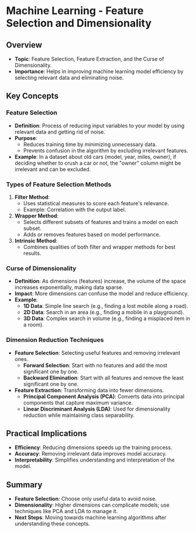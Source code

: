 # Machine Learning - Feature Selection and Dimensionality

## Overview
- **Topic**: Feature Selection, Feature Extraction, and the Curse of Dimensionality.
- **Importance**: Helps in improving machine learning model efficiency by selecting relevant data and eliminating noise.

## Key Concepts

### Feature Selection
- **Definition**: Process of reducing input variables to your model by using relevant data and getting rid of noise.
- **Purpose**: 
  - Reduces training time by minimizing unnecessary data.
  - Prevents confusion in the algorithm by excluding irrelevant features.
- **Example**: In a dataset about old cars (model, year, miles, owner), if deciding whether to crush a car or not, the "owner" column might be irrelevant and can be excluded.

### Types of Feature Selection Methods
1. **Filter Method**:
   - Uses statistical measures to score each feature's relevance.
   - Example: Correlation with the output label.
2. **Wrapper Method**:
   - Selects different subsets of features and trains a model on each subset.
   - Adds or removes features based on model performance.
3. **Intrinsic Method**:
   - Combines qualities of both filter and wrapper methods for best results.

### Curse of Dimensionality
- **Definition**: As dimensions (features) increase, the volume of the space increases exponentially, making data sparse.
- **Impact**: More dimensions can confuse the model and reduce efficiency.
- **Example**:
  - **1D Data**: Simple line search (e.g., finding a lost mobile along a road).
  - **2D Data**: Search in an area (e.g., finding a mobile in a playground).
  - **3D Data**: Complex search in volume (e.g., finding a misplaced item in a room).

### Dimension Reduction Techniques
- **Feature Selection**: Selecting useful features and removing irrelevant ones.
  - **Forward Selection**: Start with no features and add the most significant one by one.
  - **Backward Elimination**: Start with all features and remove the least significant one by one.
- **Feature Extraction**: Transforming data into fewer dimensions.
  - **Principal Component Analysis (PCA)**: Converts data into principal components that capture maximum variance.
  - **Linear Discriminant Analysis (LDA)**: Used for dimensionality reduction while maintaining class separability.

## Practical Implications
- **Efficiency**: Reducing dimensions speeds up the training process.
- **Accuracy**: Removing irrelevant data improves model accuracy.
- **Interpretability**: Simplifies understanding and interpretation of the model.

## Summary
- **Feature Selection**: Choose only useful data to avoid noise.
- **Dimensionality**: Higher dimensions can complicate models; use techniques like PCA and LDA to manage it.
- **Next Steps**: Moving towards machine learning algorithms after understanding these concepts.
